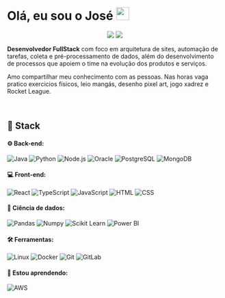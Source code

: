 # Olá, eu sou o José <img width="30" src="https://emojis.slackmojis.com/emojis/images/1593555389/9579/blob_excited.gif?1593555389" alt="party blob"/>

<p align="center">
<a href="https://www.linkedin.com/in/joserodrigs/"><img src="https://img.shields.io/badge/-Jose%20Rodrigues-0077B5?style=flat-square&logo=Linkedin&logoColor=white"/></a>
<a href="mailto:joseluisrjunior@gmail.com"><img src="https://img.shields.io/badge/-joseluisrjunior@gmail.com-D14836?style=flat-square&logo=Gmail&logoColor=white"/></a>
</p>

**Desenvolvedor FullStack** com foco em arquitetura de sites, automação de tarefas, coleta e pré-processamento de dados, além do desenvolvimento de processos que apoiem o time na evolução dos produtos e serviços.

Amo compartilhar meu conhecimento com as pessoas. Nas horas vaga pratico exercicios físicos, leio mangás, desenho pixel art, jogo xadrez e Rocket League.

<br>

## 🚀 **Stack**

 #### ⚙ Back-end:
 ![Java](https://img.shields.io/badge/Java-black?style=flat-square&logo=Java)
 ![Python](https://img.shields.io/badge/-Python-black?style=flat-square&logo=Python)
 ![Node.js](https://img.shields.io/badge/-Node.js-black?style=flat-square&logo=Node.js)
 ![Oracle](https://img.shields.io/badge/-Oracle-black?style=flat-square&logo=Oracle)
 ![PostgreSQL](https://img.shields.io/badge/-PostgreSQL-black?style=flat-square&logo=PostgreSQL)
 ![MongoDB](https://img.shields.io/badge/-MongoDB-black?style=flat-square&logo=MongoDB)
 
 #### 💻 Front-end:
 ![React](https://img.shields.io/badge/React-black?style=flat-square&logo=React)
 ![TypeScript](https://img.shields.io/badge/-TypeScript-black?style=flat-square&logo=TypeScript)
 ![JavaScript](https://img.shields.io/badge/-JavaScript-black?style=flat-square&logo=JavaScript)
 ![HTML](https://img.shields.io/badge/-HTML-black?style=flat-square&logo=HTML5)
 ![CSS](https://img.shields.io/badge/-CSS-black?style=flat-square&logo=CSS3)

 #### 🎲 Ciência de dados:
 ![Pandas](https://img.shields.io/badge/-Pandas-black?style=flat-square&logo=Pandas)
 ![Numpy](https://img.shields.io/badge/-Numpy-black?style=flat-square&logo=Numpy)
 ![Scikit Learn](https://img.shields.io/badge/-Scikit%20Learn-black?style=flat-square&logo=scikit-learn)
 ![Power BI](https://img.shields.io/badge/-Power%20BI-black?style=flat-square&logo=Power-BI)
 
 #### 🛠 Ferramentas:
 ![Linux](https://img.shields.io/badge/-Linux-black?style=flat-square&logo=Linux)
 ![Docker](https://img.shields.io/badge/-Docker-black?style=flat-square&logo=Docker)
 ![Git](https://img.shields.io/badge/-Git-black?style=flat-square&logo=Git)
 ![GitLab](https://img.shields.io/badge/-GitLab-black?style=flat-square&logo=GitLab)
 
 #### 🌱 Estou aprendendo:
 
<!--  ![Go](https://img.shields.io/badge/Go-black?style=flat-square&logo=Go) -->
 ![AWS](https://img.shields.io/badge/AWS-black?style=flat-square&logo=Amazon)
 
 
 
<!--  
 ![Heroku](https://img.shields.io/badge/-Heroku-black?style=flat-square&logo=Heroku)
 ![Nginx](https://img.shields.io/badge/Nginx-black?style=flat-square&logo=Nginx)
 ![Kubernetes](https://img.shields.io/badge/Kubernetes-black?style=flat-square&logo=Kubernetes) -->
